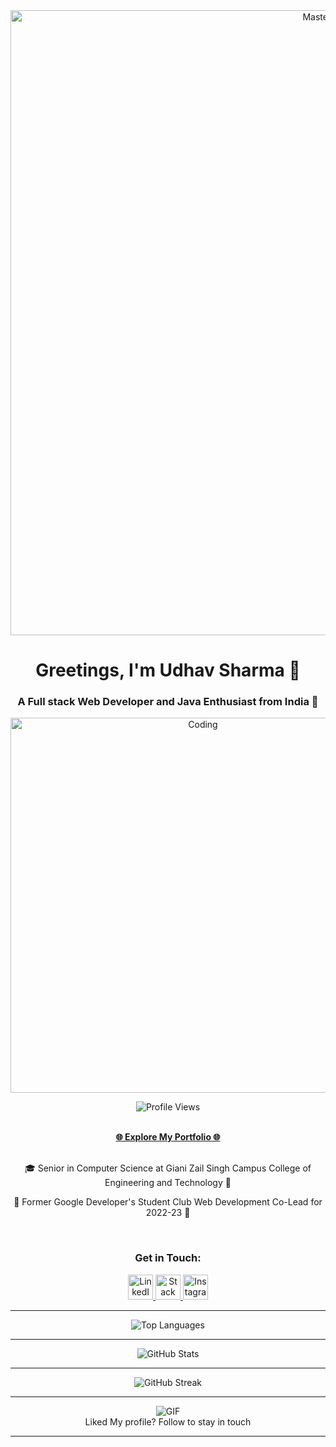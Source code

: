 <div align="center">
  <img src="https://developers.giphy.com/branch/master/static/api-c99e353f761d318322c853c03ebcf21b.gif" alt="MasterHead" width="1000"/>
</div>

<h1 align="center">Greetings, I'm Udhav Sharma 🚀</h1>
<h3 align="center">A Full stack Web Developer and Java Enthusiast from India 🌟</h3>

<div align="center">
  <img align="center" alt="Coding" width="600" src="https://img.freepik.com/free-vector/web-development-programmer-engineering-coding-website-augmented-reality-interface-screens-developer-project-engineer-programming-software-application-design-cartoon-illustration_107791-3863.jpg"/>
</div>

<p align="center">
  <img src="https://komarev.com/ghpvc/?username=udhavsharma2004&label=Profile%20views&color=0e75b6&style=flat" alt="Profile Views"/>
</p>

<br/>

<div align="center">
  <a href="https://udhavsharma.vercel.app/" target="_blank"><strong>🌐 Explore My Portfolio 🌐</strong></a>
</div>

<br/>

<div align="center">
  <p>🎓 Senior in Computer Science at Giani Zail Singh Campus College of Engineering and Technology 🏫</p>
  <p>🌟 Former Google Developer's Student Club Web Development Co-Lead for 2022-23 🏢</p>
</div>

<br/>

<h3 align="center">Get in Touch:</h3>
<p align="center">
  <a href="https://linkedin.com/in/udhavsharma2004" target="_blank">
    <img src="https://raw.githubusercontent.com/rahuldkjain/github-profile-readme-generator/master/src/images/icons/Social/linked-in-alt.svg" alt="LinkedIn" height="40" width="40"/>
  </a>
  <a href="https://stackoverflow.com/users/18617191" target="_blank">
    <img src="https://raw.githubusercontent.com/rahuldkjain/github-profile-readme-generator/master/src/images/icons/Social/stack-overflow.svg" alt="Stack Overflow" height="40" width="40"/>
  </a>
  <a href="https://instagram.com/udhavsharma04" target="_blank">
    <img src="https://raw.githubusercontent.com/rahuldkjain/github-profile-readme-generator/master/src/images/icons/Social/instagram.svg" alt="Instagram" height="40" width="40"/>
  </a>
</p>

<hr/>

<div align="center">
  <img align="center" src="https://github-readme-stats.vercel.app/api/top-langs?username=udhavsharma2004&show_icons=true&locale=en&layout=compact" alt="Top Languages" />
</div>

<hr/>

<div align="center">
  <img align="center" src="https://github-readme-stats.vercel.app/api?username=udhavsharma2004&show_icons=true&locale=en" alt="GitHub Stats" />
</div>

<hr/>

<div align="center">
  <img align="center" src="https://github-readme-streak-stats.herokuapp.com/?user=udhavsharma2004" alt="GitHub Streak" />
</div>

<hr/>

<div align="center">
  <img src="https://media4.giphy.com/media/NytMLKyiaIh6VH9SPm/giphy.gif?cid=ecf05e4730zmjvnvjf49em52l7ggu321owhtzqgtsh924yr2&ep=v1_gifs_search&rid=giphy.gif&ct=g" alt="GIF"/>
</div>
<div align="center">
  Liked My profile? Follow to stay in touch
</div>


<hr/>
